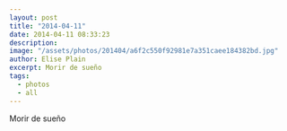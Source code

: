 ```yaml
---
layout: post
title: "2014-04-11"
date: 2014-04-11 08:33:23
description: 
image: "/assets/photos/201404/a6f2c550f92981e7a351caee184382bd.jpg"
author: Elise Plain
excerpt: Morir de sueño
tags: 
  - photos
  - all
---
```


Morir de sueño
<p></p>
